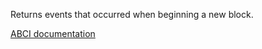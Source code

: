 Returns events that occurred when beginning a new block.

[ABCI documentation](https://docs.cometbft.com/v1/spec/abci/abci.html#beginblock)